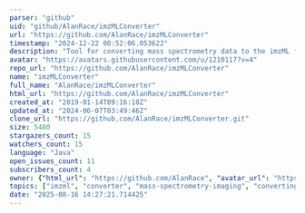 ```yaml
---
parser: "github"
uid: "github/AlanRace/imzMLConverter"
url: "https://github.com/AlanRace/imzMLConverter"
timestamp: "2024-12-22 00:52:06.053622"
description: "Tool for converting mass spectrometry data to the imzML format."
avatar: "https://avatars.githubusercontent.com/u/1210117?v=4"
repo_url: "https://github.com/AlanRace/imzMLConverter"
name: "imzMLConverter"
full_name: "AlanRace/imzMLConverter"
html_url: "https://github.com/AlanRace/imzMLConverter"
created_at: "2019-01-14T09:16:18Z"
updated_at: "2024-06-07T03:49:46Z"
clone_url: "https://github.com/AlanRace/imzMLConverter.git"
size: 5480
stargazers_count: 15
watchers_count: 15
language: "Java"
open_issues_count: 11
subscribers_count: 4
owner: {"html_url": "https://github.com/AlanRace", "avatar_url": "https://avatars.githubusercontent.com/u/1210117?v=4", "login": "AlanRace", "type": "User"}
topics: ["imzml", "converter", "mass-spectrometry-imaging", "converting-data"]
date: "2025-08-16 14:27:21.714425"
---
```

